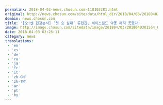 ```yaml
---
permalink: 2018-04-03-news.chosun.com-118103281.html
original: http://news.chosun.com/site/data/html_dir/2018/04/03/2018040301624.html
domain: news.chosun.com
title: '[오!쎈 현장분석] ‘첫 승 실패’ 류현진, 체이스필드 악몽 깨지 못했다'
image: http://image.chosun.com/sitedata/image/201804/03/2018040301564_0.jpg
date: 2018-04-03 03:26:11
category: news
translations: 
 - 'en'
 - 'es'
 - 'de'
 - 'ru'
 - 'ja'
 - 'fr'
 - 'it'
 - 'zh-CN'
 - 'zh-TW'
 - 'ar'
 - 'pt'
 - 'hy'
---
```


